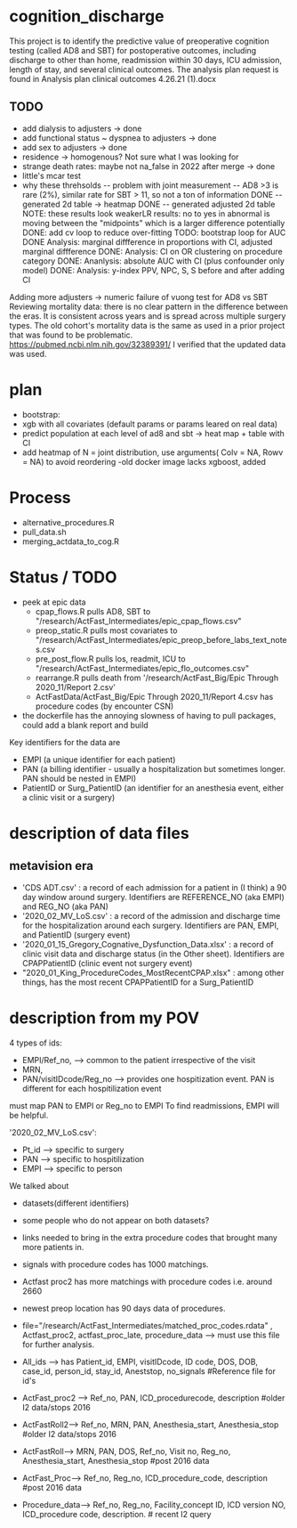 # cognition_discharge
This project is to identify the predictive value of preoperative cognition testing (called AD8 and SBT) for postoperative outcomes, including discharge to other than home, readmission within 30 days, ICU admission, length of stay, and several clinical outcomes. The analysis plan request is found in Analysis plan clinical outcomes 4.26.21 (1).docx


## TODO
- add dialysis to adjusters -> done
- add functional status ~ dyspnea to adjusters -> done
- add sex to adjusters -> done
- residence -> homogenous? Not sure what I was looking for
- strange death rates: maybe not na_false in 2022 after merge -> done
- little's mcar test
- why these threhsolds
  -- problem with joint measurement
  -- AD8 >3 is rare (2%), similar rate for SBT > 11, so not a ton of information
  DONE -- generated 2d table -> heatmap
  DONE -- generated adjusted 2d table
  NOTE: these results look weakerLR results: no to yes in abnormal is moving between the "midpoints" which is a larger difference potentially
  DONE: add cv loop to reduce over-fitting
  TODO: bootstrap loop for AUC
DONE Analysis: marginal diffference in proportions with CI, adjusted marginal diffference
DONE: Analysis: CI on OR clustering on procedure category
DONE: Ananlysis: absolute AUC with CI (plus confounder only model)
DONE: Analysis: y-index PPV, NPC, S, S before and after adding CI

Adding more adjusters -> numeric failure of vuong test for AD8 vs SBT
Reviewing mortality data: there is no clear pattern in the difference between the eras. It is consistent across years and is spread across multiple surgery types. The old cohort's mortality data is the same as used in a prior project that was found to be problematic. https://pubmed.ncbi.nlm.nih.gov/32389391/  I verified that the updated data was used.
 
# plan
- bootstrap:
- xgb with all covariates (default params or params leared on real data)
- predict population at each level of ad8 and sbt -> heat map + table with CI
- add heatmap of N = joint distribution, use arguments( Colv = NA, Rowv = NA) to avoid reordering
-old docker image lacks xgboost, added



# Process
- alternative_procedures.R
- pull_data.sh
- merging_actdata_to_cog.R 

# Status / TODO
- peek at epic data
    - cpap_flows.R pulls AD8, SBT to "/research/ActFast_Intermediates/epic_cpap_flows.csv"
    - preop_static.R pulls most covariates to "/research/ActFast_Intermediates/epic_preop_before_labs_text_notes.csv
    - pre_post_flow.R pulls los, readmit, ICU to "/research/ActFast_Intermediates/epic_flo_outcomes.csv"
    - rearrange.R pulls death from '/research/ActFast_Big/Epic Through 2020_11/Report 2.csv'
    - ActFastData/ActFast_Big/Epic Through 2020_11/Report 4.csv has procedure codes (by encounter CSN)
- the dockerfile has the annoying slowness of having to pull packages, could add a blank report and build

Key identifiers for the data are 
- EMPI (a unique identifier for each patient)
- PAN (a billing identifier - usually a hospitalization but sometimes longer. PAN should be nested in EMPI)
- PatientID or Surg_PatientID (an identifier for an anesthesia event, either a clinic visit or a surgery)

# description of data files
## metavision era
- 'CDS ADT.csv' : a record of each admission for a patient in (I think) a 90 day window around surgery. Identifiers are REFERENCE_NO (aka EMPI) and REG_NO (aka PAN)
- '2020_02_MV_LoS.csv' : a record of the admission and discharge time for the hospitalization around each surgery. Identifiers are PAN, EMPI, and PatientID (surgery event)
- '2020_01_15_Gregory_Cognative_Dysfunction_Data.xlsx' : a record of clinic visit data and discharge status (in the Other sheet). Identifiers are CPAPPatientID (clinic event not surgery event)
- "2020_01_King_ProcedureCodes_MostRecentCPAP.xlsx" : among other things, has the most recent CPAPPatientID for a Surg_PatientID


# description from my POV
4 types of ids: 
- EMPI/Ref_no, --> common to the patient irrespective of the visit
- MRN, 
- PAN/visitIDcode/Reg_no --> provides one hospitization event. PAN is different for each hospitilization event

must map PAN to EMPI or Reg_no to EMPI
To find readmissions, EMPI will be helpful.

'2020_02_MV_LoS.csv':  
- Pt_id --> specific to surgery
- PAN --> specific to hospitilization
- EMPI --> specific to person

We talked about 
- datasets(different identifiers)
- some people who do not appear on both datasets?
- links needed to bring in the extra procedure codes that brought many more patients in.

- signals with procedure codes has 1000 matchings.
- Actfast proc2 has more matchings with procedure codes i.e. around 2660
- newest preop location has 90 days data of procedures.
- file="/research/ActFast_Intermediates/matched_proc_codes.rdata" , Actfast_proc2, actfast_proc_late, procedure_data --> must use this file for further analysis.

- All_ids --> has Patient_id, EMPI, visitIDcode, ID code, DOS, DOB, case_id, person_id, stay_id, Aneststop, no_signals #Reference file for id's
- ActFast_proc2 --> Ref_no, PAN, ICD_procedurecode, description #older I2 data/stops 2016
- ActFastRoll2--> Ref_no, MRN, PAN, Anesthesia_start, Anesthesia_stop #older I2 data/stops 2016
- ActFastRoll--> MRN, PAN, DOS, Ref_no, Visit no, Reg_no, Anesthesia_start, Anesthesia_stop #post 2016 data
- ActFast_Proc--> Ref_no, Reg_no, ICD_procedure_code, description #post 2016 data
- Procedure_data--> Ref_no, Reg_no, Facility_concept ID, ICD version NO, ICD_procedure code, description. # recent I2 query

